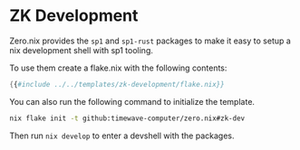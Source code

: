 # ZK Development

Zero.nix provides the `sp1` and `sp1-rust` packages to make it
easy to setup a nix development shell with sp1 tooling.

To use them create a flake.nix with the following contents:
```nix
{{#include ../../templates/zk-development/flake.nix}}
```
You can also run the following command to initialize the template.
```bash
nix flake init -t github:timewave-computer/zero.nix#zk-dev

```

Then run `nix develop` to enter a devshell with the packages.


